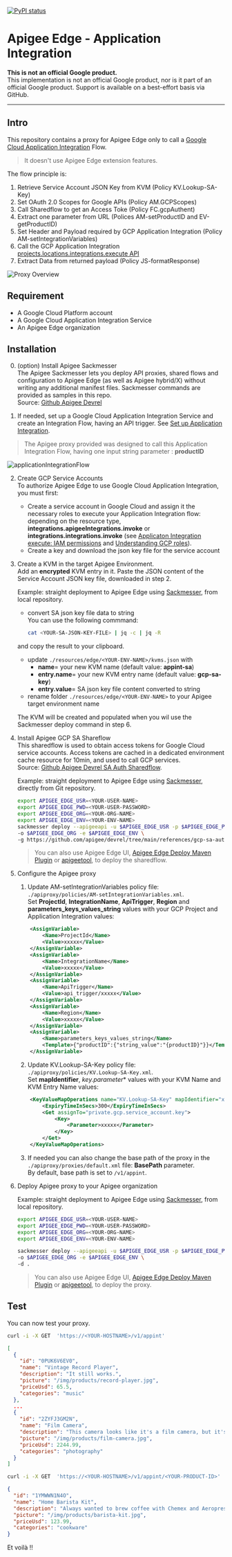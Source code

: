 
[![PyPI status](https://img.shields.io/pypi/status/ansicolortags.svg)](https://pypi.python.org/pypi/ansicolortags/) 

# Apigee Edge - Application Integration

**This is not an official Google product.**<BR>This implementation is not an official Google product, nor is it part of an official Google product. Support is available on a best-effort basis via GitHub.

***

## Intro

This repository contains a proxy for Apigee Edge only to call a [Google Cloud Application Integration](https://cloud.google.com/application-integration?hl=en) Flow. 
>It doesn't use Apigee Edge extension features.


The flow principle is:
1. Retrieve Service Account JSON Key from KVM (Policy KV.Lookup-SA-Key)
2. Set OAuth 2.0 Scopes for Google APIs (Policy AM.GCPScopes)
3. Call Sharedflow to get an Access Toke (Policy FC.gcpAuthent)
4. Extract one parameter from URL (Polices AM-setProductID and EV-getProductID)
5. Set Header and Payload required by GCP Application Integration (Policy AM-setIntegrationVariables)
6. Call the GCP Application Integration [projects.locations.integrations.execute API](https://cloud.google.com/application-integration/docs/reference/rest/v1/projects.locations.integrations/execute)
7. Extract Data from returned payload (Policy JS-formatResponse)


![Proxy Overview](/images/trace.png)

## Requirement

- A Google Cloud Platform account 
- A Google Cloud Application Integration Service 
- An Apigee Edge organization 


## Installation

0. (option) Install Apigee Sackmesser<BR>The Apigee Sackmesser lets you deploy API proxies, shared flows and configuration to Apigee Edge (as well as Apigee hybrid/X) without writing any additional manifest files. Sackmesser commands are provided as samples in this repo.<BR>Source: [Github Apigee Devrel](https://github.com/apigee/devrel/tree/main/tools/apigee-sackmesser) 

1. If needed, set up a Google Cloud Application Integration Service and create an Integration Flow, having an API trigger. See [Set up Application Integration](https://cloud.google.com/application-integration/docs/setup-application-integration).

> The Apigee proxy provided was designed to call this Application Integration Flow, having one input string parameter : **productID**

![applicationIntegrationFlow](/images/applicationIntegrationFlow.png)

2. Create GCP Service Accounts<BR>To authorize Apigee Edge to use Google Cloud Application Integration, you must first: 
    - Create a service account in Google Cloud and assign it the necessary roles to execute your Application Integration flow: depending on the resource type, **integrations.apigeeIntegrations.invoke** or **integrations.integrations.invoke** (see [Applicaton Integration execute: IAM permissions](https://cloud.google.com/application-integration/docs/reference/rest/v1/projects.locations.integrations/execute#iam-permissions) and [Understanding GCP roles](https://cloud.google.com/iam/docs/understanding-roles)).
    - Create a key and download the json key file for the service account

3. Create a KVM in the target Apigee Environment. <BR>Add an **encrypted** KVM entry in it. Paste the JSON content of the Service Account JSON key file, downloaded in step 2.

    Example: straight deployment to Apigee Edge using [Sackmesser](https://github.com/apigee/devrel/tree/main/tools/apigee-sackmesser), from local repository. 
    - convert SA json key file data to string<BR>You can use the following commmand:
        ```bash
        cat <YOUR-SA-JSON-KEY-FILE> | jq -c | jq -R
        ```
    and copy the result to your clipboard.
    - update `./resources/edge/<YOUR-ENV-NAME>/kvms.json` with
        - **name**= your new KVM name (default value: **appint-sa**)
        - **entry.name**= your new KVM entry name (default value: **gcp-sa-key**)
        - **entry.value**= SA json key file content converted to string
    - rename folder `./resources/edge/<YOUR-ENV-NAME>` to your Apigee target environment name
    
    The KVM will be created and populated when you wil use the Sackmesser deploy command in step 6.
    


4. Install Apigee GCP SA Shareflow<BR>This sharedflow is used to obtain access tokens for Google Cloud service accounts. Access tokens are cached in a dedicated environment cache resource for 10min, and used to call GCP services.<BR>Source: [Github Apigee Devrel SA Auth Sharedflow](https://github.com/apigee/devrel/tree/main/references/gcp-sa-auth-shared-flow).

    Example: straight deployment to Apigee Edge using [Sackmesser](https://github.com/apigee/devrel/tree/main/tools/apigee-sackmesser), directly from Git repository. 


    ```bash
    export APIGEE_EDGE_USR=<YOUR-USER-NAME>
    export APIGEE_EDGE_PWD=<YOUR-USER-PASSWORD>
    export APIGEE_EDGE_ORG=<YOUR-ORG-NAME>
    export APIGEE_EDGE_ENV=<YOUR-ENV-NAME>
    sackmesser deploy --apigeeapi -u $APIGEE_EDGE_USR -p $APIGEE_EDGE_PWD \
    -o $APIGEE_EDGE_ORG -e $APIGEE_EDGE_ENV \ 
    -g https://github.com/apigee/devrel/tree/main/references/gcp-sa-auth-shared-flow
    ```

    > You can also use Apigee Edge UI, [Apigee Edge Deploy Maven Plugin](https://github.com/apigee/apigee-deploy-maven-plugin/tree/1.x) or [apigeetool](https://github.com/apigee/apigeetool-node), to deploy the sharedflow.



5. Configure the Apigee proxy<BR>
   
   1. Update AM-setIntegrationVariables policy file: `./apiproxy/policies/AM-setIntegrationVariables.xml`.
   <BR>Set **ProjectId**, **IntegrationName**, **ApiTrigger**, **Region** and **parameters_keys_values_string** values with your GCP Project and Application Integration values:

    ```xml
        <AssignVariable>
            <Name>ProjectId</Name>
            <Value>xxxxx</Value>
        </AssignVariable>
        <AssignVariable>
            <Name>IntegrationName</Name>
            <Value>xxxxx</Value>
        </AssignVariable>
        <AssignVariable>
            <Name>ApiTrigger</Name>
            <Value>api_trigger/xxxxx</Value>
        </AssignVariable>
        <AssignVariable>
            <Name>Region</Name>
            <Value>xxxxx</Value>
        </AssignVariable>
        <AssignVariable>
            <Name>parameters_keys_values_string</Name>
            <Template>{"productID":{"string_value":"{productID}"}}</Template>
        </AssignVariable>
    ```

    2. Update KV.Lookup-SA-Key policy file: `./apiproxy/policies/KV.Lookup-SA-Key.xml`.
   <BR>Set **mapIdentifier**, *key.parameter** values with your KVM Name and KVM Entry Name values:

    ```xml
        <KeyValueMapOperations name="KV.Lookup-SA-Key" mapIdentifier="xxxxx">
            <ExpiryTimeInSecs>300</ExpiryTimeInSecs>
            <Get assignTo="private.gcp.service_account.key">
                <Key>
                    <Parameter>xxxxx</Parameter>
                </Key>
            </Get>
        </KeyValueMapOperations>
    ```

    3. If needed you can also change the base path of the proxy in the `./apiproxy/proxies/default.xml` file: **BasePath** parameter.
    <BR>By default, base path is set to `/v1/appint`.



6. Deploy Apigee proxy to your Apigee organization

    Example: straight deployment to Apigee Edge using [Sackmesser](https://github.com/apigee/devrel/tree/main/tools/apigee-sackmesser), from local repository.

    ``` bash
    export APIGEE_EDGE_USR=<YOUR-USER-NAME>
    export APIGEE_EDGE_PWD=<YOUR-USER-PASSWORD>
    export APIGEE_EDGE_ORG=<YOUR-ORG-NAME>
    export APIGEE_EDGE_ENV=<YOUR-ENV-NAME>

    sackmesser deploy --apigeeapi -u $APIGEE_EDGE_USR -p $APIGEE_EDGE_PWD \
    -o $APIGEE_EDGE_ORG -e $APIGEE_EDGE_ENV \
    -d .
    ```
    > You can also use Apigee Edge UI, [Apigee Edge Deploy Maven Plugin](https://github.com/apigee/apigee-deploy-maven-plugin/tree/1.x) or [apigeetool](https://github.com/apigee/apigeetool-node), to deploy the proxy.



## Test

You can now test your proxy.

``` bash
curl -i -X GET  'https://<YOUR-HOSTNAME>/v1/appint'
```

``` json
[
  {
    "id": "0PUK6V6EV0",
    "name": "Vintage Record Player",
    "description": "It still works.",
    "picture": "/img/products/record-player.jpg",
    "priceUsd": 65.5,
    "categories": "music"
  },
  ...
  {
    "id": "2ZYFJ3GM2N",
    "name": "Film Camera",
    "description": "This camera looks like it's a film camera, but it's actually digital.",
    "picture": "/img/products/film-camera.jpg",
    "priceUsd": 2244.99,
    "categories": "photography"
  }
]
```


``` bash
curl -i -X GET  'https://<YOUR-HOSTNAME>/v1/appint/<YOUR-PRODUCT-ID>'
```


```json
{
  "id": "1YMWWN1N4O",
  "name": "Home Barista Kit",
  "description": "Always wanted to brew coffee with Chemex and Aeropress at home?",
  "picture": "/img/products/barista-kit.jpg",
  "priceUsd": 123.99,
  "categories": "cookware"
}
```



Et voilà !!